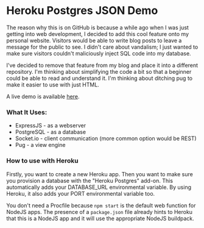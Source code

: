 # Heroku Postgres JSON Demo

The reason why this is on GitHub is because a while ago when I was just getting into web development, I decided to add this cool feature onto my personal website. Visitors would be able to write blog posts to leave a message for the public to see. I didn't care about vandalism; I just wanted to make sure visitors couldn't maliciously inject SQL code into my database.

I've decided to remove that feature from my blog and place it into a different repository. I'm thinking about simplifying the code a bit so that a beginner could be able to read and understand it. I'm thinking about ditching pug to make it easier to use with just HTML.

A live demo is available [here](https://heroku-postgres-json-demo.herokuapp.com/).

### What It Uses:
* ExpressJS - as a webserver
* PostgreSQL - as a database
* Socket.io - client communication (more common option would be REST)
* Pug - a view engine

### How to use with Heroku

Firstly, you want to create a new Heroku app. Then you want to make sure you provision a database with the "Heroku Postgres" add-on. This automatically adds your DATABASE_URL environmental variable. By using Heroku, it also adds your PORT environmental variable too.

You don't need a Procfile because ```npm start``` is the default web function for NodeJS apps. The presence of a ```package.json``` file already hints to Heroku that this is a NodeJS app and it will use the appropriate NodeJS buildpack.
